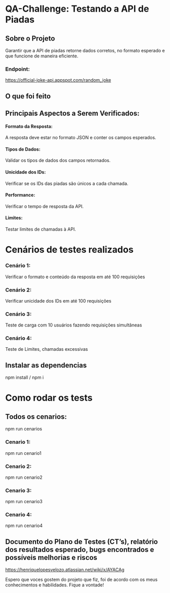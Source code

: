 # QA-Challenge: Testando a API de Piadas

## Sobre o Projeto
Garantir que a API de piadas retorne dados corretos, no formato esperado e que funcione de maneira eficiente.

### Endpoint: 
https://official-joke-api.appspot.com/random_joke


## O que foi feito
## Principais Aspectos a Serem Verificados:

#### Formato da Resposta: 
A resposta deve estar no formato JSON e conter os campos esperados.

#### Tipos de Dados: 
Validar os tipos de dados dos campos retornados.

#### Unicidade dos IDs: 
Verificar se os IDs das piadas são únicos a cada chamada.

#### Performance: 
Verificar o tempo de resposta da API.

#### Limites: 
Testar limites de chamadas à API.

# Cenários de testes realizados
### Cenário 1:
Verificar o formato e conteúdo da resposta em até 100 requisições

### Cenário 2:
Verificar unicidade dos IDs em até 100 requisições

### Cenário 3:
Teste de carga com 10 usuários fazendo requisições simultâneas

### Cenário 4:
Teste de Limites, chamadas excessivas

## Instalar as dependencias
npm install / npm i

# Como rodar os tests
## Todos os cenarios:
npm run cenarios

### Cenario 1:
npm run cenario1

### Cenario 2:
npm run cenario2

### Cenario 3:
npm run cenario3

### Cenario 4:
npm run cenario4

## Documento do Plano de Testes (CT’s), relatório dos resultados esperado, bugs encontrados e possíveis melhorias e riscos
https://henriquelopesvelozo.atlassian.net/wiki/x/AYACAg


Espero que voces gostem do projeto que fiz, foi de acordo com os meus conhecimentos e habilidades. Fique a vontade!